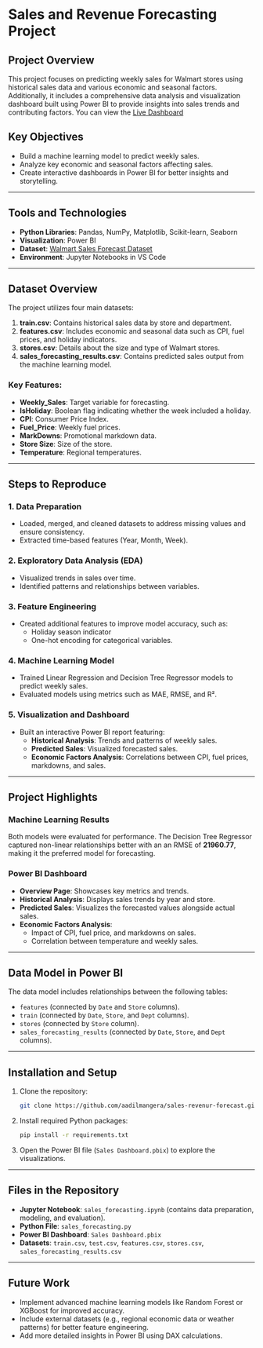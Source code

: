 # Sales and Revenue Forecasting Project

## Project Overview
This project focuses on predicting weekly sales for Walmart stores using historical sales data and various economic and seasonal factors. Additionally, it includes a comprehensive data analysis and visualization dashboard built using Power BI to provide insights into sales trends and contributing factors. You can view the [Live Dashboard](https://app.powerbi.com/groups/me/reports/13d5e6fe-2da9-4f8a-8718-10c2eee4d377/e17ec0dda954fdee9222?experience=power-bi)


## Key Objectives
- Build a machine learning model to predict weekly sales.
- Analyze key economic and seasonal factors affecting sales.
- Create interactive dashboards in Power BI for better insights and storytelling.

---

## Tools and Technologies
- **Python Libraries**: Pandas, NumPy, Matplotlib, Scikit-learn, Seaborn
- **Visualization**: Power BI
- **Dataset**: [Walmart Sales Forecast Dataset](https://www.kaggle.com/datasets/aslanahmedov/walmart-sales-forecast)
- **Environment**: Jupyter Notebooks in VS Code

---

## Dataset Overview
The project utilizes four main datasets:
1. **train.csv**: Contains historical sales data by store and department.
2. **features.csv**: Includes economic and seasonal data such as CPI, fuel prices, and holiday indicators.
3. **stores.csv**: Details about the size and type of Walmart stores.
4. **sales_forecasting_results.csv**: Contains predicted sales output from the machine learning model.

### Key Features:
- **Weekly_Sales**: Target variable for forecasting.
- **IsHoliday**: Boolean flag indicating whether the week included a holiday.
- **CPI**: Consumer Price Index.
- **Fuel_Price**: Weekly fuel prices.
- **MarkDowns**: Promotional markdown data.
- **Store Size**: Size of the store.
- **Temperature**: Regional temperatures.

---

## Steps to Reproduce

### 1. Data Preparation
- Loaded, merged, and cleaned datasets to address missing values and ensure consistency.
- Extracted time-based features (Year, Month, Week).

### 2. Exploratory Data Analysis (EDA)
- Visualized trends in sales over time.
- Identified patterns and relationships between variables.

### 3. Feature Engineering
- Created additional features to improve model accuracy, such as:
  - Holiday season indicator
  - One-hot encoding for categorical variables.

### 4. Machine Learning Model
- Trained Linear Regression and Decision Tree Regressor models to predict weekly sales.
- Evaluated models using metrics such as MAE, RMSE, and R².

### 5. Visualization and Dashboard
- Built an interactive Power BI report featuring:
  - **Historical Analysis**: Trends and patterns of weekly sales.
  - **Predicted Sales**: Visualized forecasted sales.
  - **Economic Factors Analysis**: Correlations between CPI, fuel prices, markdowns, and sales.

---

## Project Highlights

### Machine Learning Results
Both models were evaluated for performance. The Decision Tree Regressor captured non-linear relationships better with an an RMSE of **21960.77**, making it the preferred model for forecasting.

### Power BI Dashboard
- **Overview Page**: Showcases key metrics and trends.
- **Historical Analysis**: Displays sales trends by year and store.
- **Predicted Sales**: Visualizes the forecasted values alongside actual sales.
- **Economic Factors Analysis**:
  - Impact of CPI, fuel price, and markdowns on sales.
  - Correlation between temperature and weekly sales.
    
---

## Data Model in Power BI
The data model includes relationships between the following tables:
- `features` (connected by `Date` and `Store` columns).
- `train` (connected by `Date`, `Store`, and `Dept` columns).
- `stores` (connected by `Store` column).
- `sales_forecasting_results` (connected by `Date`, `Store`, and `Dept` columns).

---

## Installation and Setup
1. Clone the repository:
   ```bash
   git clone https://github.com/aadilmangera/sales-revenur-forecast.git
   ```
2. Install required Python packages:
   ```bash
   pip install -r requirements.txt
   ```
3. Open the Power BI file (`Sales Dashboard.pbix`) to explore the visualizations.

---

## Files in the Repository
- **Jupyter Notebook**: `sales_forecasting.ipynb` (contains data preparation, modeling, and evaluation).
- **Python File**: `sales_forecasting.py`
- **Power BI Dashboard**: `Sales Dashboard.pbix`
- **Datasets**: `train.csv`, `test.csv`, `features.csv`, `stores.csv`, `sales_forecasting_results.csv`

---

## Future Work
- Implement advanced machine learning models like Random Forest or XGBoost for improved accuracy.
- Include external datasets (e.g., regional economic data or weather patterns) for better feature engineering.
- Add more detailed insights in Power BI using DAX calculations.
